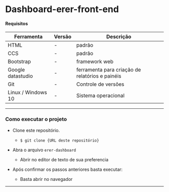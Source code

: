 # Dashboard-erer-front-end

#### Requisitos

| Ferramenta         | Versão     | Descrição                                             |
| ------------------ | ---------- | ----------------------------------------------------- |
| HTML               | -          |                padrão                                 |
| CCS                | -          |                padrão                                 |
| Bootstrap          | -          |               framework web                           |
| Google datastudio  | -          |ferramenta para criação de relatórios e painéis        |
| Git                | -          |            Controle de versões                        |
| Linux / Windows 10 | -          |            Sistema operacional                        |

<hr />

### Como executar o projeto

- Clone este repositório.
  - `$ git clone {URL deste repositório} `

- Abra o arquivo  `erer-dashboard`

  - Abrir no editor de texto de sua preferencia 

- Após confirmar os passos anteriores basta executar:

  - Basta abrir no navegador

<hr />
